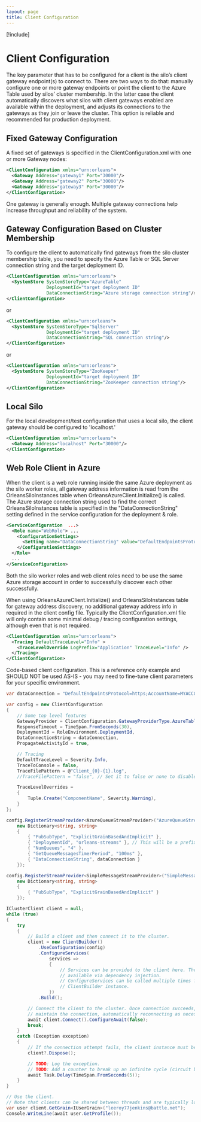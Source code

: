 ```yaml
---
layout: page
title: Client Configuration
---
```


[!include[](../../../warning-banner.md)]

# Client Configuration

The key parameter that has to be configured for a client is the silo’s client gateway endpoint(s) to connect to. There are two ways to do that: manually configure one or more gateway endpoints or point the client to the Azure Table used by silos’ cluster membership. In the latter case the client automatically discovers what silos with client gateways enabled are available within the deployment, and adjusts its connections to the gateways as they join or leave the cluster. This option is reliable and recommended for production deployment.

## Fixed Gateway Configuration
A fixed set of gateways is specified in the ClientConfiguration.xml with one or more Gateway nodes:

``` xml
<ClientConfiguration xmlns="urn:orleans">
  <Gateway Address="gateway1" Port="30000"/>
  <Gateway Address="gateway2" Port="30000"/>
  <Gateway Address="gateway3" Port="30000"/>
</ClientConfiguration>
```

 One gateway is generally enough. Multiple gateway connections help increase throughput and reliability of the system.

## Gateway Configuration Based on Cluster Membership
To configure the client to automatically find gateways from the silo cluster membership table, you need to specify the Azure Table or SQL Server connection string and the target deployment ID.


``` xml
<ClientConfiguration xmlns="urn:orleans">
  <SystemStore SystemStoreType="AzureTable"
               DeploymentId="target deployment ID"
               DataConnectionString="Azure storage connection string"/>
</ClientConfiguration>
```

 or

``` xml
<ClientConfiguration xmlns="urn:orleans">
  <SystemStore SystemStoreType="SqlServer"
               DeploymentId="target deployment ID"
               DataConnectionString="SQL connection string"/>
</ClientConfiguration>
```

 or

``` xml
<ClientConfiguration xmlns="urn:orleans">
  <SystemStore SystemStoreType="ZooKeeper"
               DeploymentId="target deployment ID"
               DataConnectionString="ZooKeeper connection string"/>
</ClientConfiguration>
```


## Local Silo
For the local development/test configuration that uses a local silo, the client gateway should be configured to 'localhost.'


``` xml
<ClientConfiguration xmlns="urn:orleans">
  <Gateway Address="localhost" Port="30000"/>
</ClientConfiguration>
```

## Web Role Client in Azure
When the client is a web role running inside the same Azure deployment as the silo worker roles, all gateway address information is read from the OrleansSiloInstances table when OrleansAzureClient.Initialize() is called. The Azure storage connection string used to find the correct OrleansSiloInstances table is specified in the "DataConnectionString" setting defined in the service configuration for the deployment & role.


``` xml
<ServiceConfiguration  ...>
  <Role name="WebRole"> ...
    <ConfigurationSettings>
      <Setting name="DataConnectionString" value="DefaultEndpointsProtocol=https;AccountName=MYACCOUNTNAME;AccountKey=MYACCOUNTKEY" />
    </ConfigurationSettings>
  </Role>
  ...
</ServiceConfiguration>
```

Both the silo worker roles and web client roles need to be use the same Azure storage account in order to successfully discover each other successfully.

When using OrleansAzureClient.Initialize() and OrleansSiloInstances table for gateway address discovery, no additional gateway address info in required in the client config file. Typically the ClientConfiguration.xml file will only contain some minimal debug / tracing configuration settings, although even that is not required.


``` xml
<ClientConfiguration xmlns="urn:orleans">
  <Tracing DefaultTraceLevel="Info" >
    <TraceLevelOverride LogPrefix="Application" TraceLevel="Info" />
  </Tracing>
</ClientConfiguration>
```


Code-based client configuration. This is a reference only example and SHOULD NOT be used AS-IS - you may need to fine-tune client parameters for your specific environment.

``` csharp
var dataConnection = "DefaultEndpointsProtocol=https;AccountName=MYACCOUNTNAME;AccountKey=MYACCOUNTKEY";

var config = new ClientConfiguration
{
    // Some top level features
    GatewayProvider = ClientConfiguration.GatewayProviderType.AzureTable,
    ResponseTimeout = TimeSpan.FromSeconds(30),
    DeploymentId = RoleEnvironment.DeploymentId,
    DataConnectionString = dataConnection,
    PropagateActivityId = true,

    // Tracing
    DefaultTraceLevel = Severity.Info,
    TraceToConsole = false,
    TraceFilePattern = @"Client_{0}-{1}.log",
    //TraceFilePattern = "false", // Set it to false or none to disable file tracing, effectively it sets config.Defaults.TraceFileName = null;

    TraceLevelOverrides =
    {
        Tuple.Create("ComponentName", Severity.Warning),
    }
};

config.RegisterStreamProvider<AzureQueueStreamProvider>("AzureQueueStreams",
    new Dictionary<string, string>
    {
        { "PubSubType", "ExplicitGrainBasedAndImplicit" },
        { "DeploymentId", "orleans-streams" }, // This will be a prefix name of your Queues - so be careful and use string that is valid for queue name
        { "NumQueues", "4" },
        { "GetQueueMessagesTimerPeriod", "100ms" },
        { "DataConnectionString", dataConnection }
    });

config.RegisterStreamProvider<SimpleMessageStreamProvider>("SimpleMessagingStreams",
    new Dictionary<string, string>
    {
        { "PubSubType", "ExplicitGrainBasedAndImplicit" }
    });

IClusterClient client = null;
while (true)
{
    try
    {
        // Build a client and then connect it to the cluster.
        client = new ClientBuilder()
            .UseConfiguration(config)
            .ConfigureServices(
                services =>
                {
                    // Services can be provided to the client here. These services are made
                    // available via dependency injection.
                    // ConfigureServices can be called multiple times for a single
                    // ClientBuilder instance.
                })
            .Build();

        // Connect the client to the cluster. Once connection succeeds, the client will
        // maintain the connection, automatically reconnecting as necessary.
        await client.Connect().ConfigureAwait(false);
        break;
    }
    catch (Exception exception)
    {
        // If the connection attempt fails, the client instance must be disposed.
        client?.Dispose();

        // TODO: Log the exception.
        // TODO: Add a counter to break up an infinite cycle (circuit breaker pattern).
        await Task.Delay(TimeSpan.FromSeconds(5));
    }
}

// Use the client.
// Note that clients can be shared between threads and are typically long-lived.
var user client.GetGrain<IUserGrain>("leeroy77jenkins@battle.net");
Console.WriteLine(await user.GetProfile());
```
